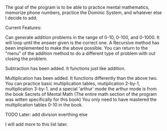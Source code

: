 The goal of the program is to be able to practice mental mathematics, memorize phone numbers, practice the Dominic System, and whatever else I decide to add.

Current Features:

Can generate addition problems in the range of 0-10, 0-100, and 0-1000.
It will loop until the answer given is the correct one.
A Recursive method has been implemented to make the above possible.
You can return to the "menu" of the addition method to do a different type of problem with out closing the problem.

Subtraction has been added. It functions just like addition.

Multiplication has been added. It functions differently than the above two. 
You can practice basic multiplication tables, mutiplication 2-by-1, multiplication 3-by-1, and a special 'arthur' mode
the arthur mode is from the book Secrets of Mental Math (The entire math section of the program was witten specifically for this book)
You only need to have mastered the multiplication tables 0-10 in the book.

TODO Later:
add division 
everthing else

I will add more to this list later.
